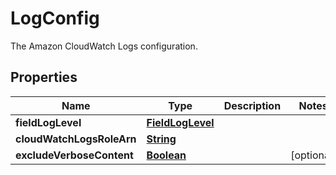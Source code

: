 

# LogConfig

The Amazon CloudWatch Logs configuration.

## Properties

| Name | Type | Description | Notes |
|------------ | ------------- | ------------- | -------------|
|**fieldLogLevel** | [**FieldLogLevel**](FieldLogLevel.md) |  |  |
|**cloudWatchLogsRoleArn** | [**String**](String.md) |  |  |
|**excludeVerboseContent** | [**Boolean**](Boolean.md) |  |  [optional] |



